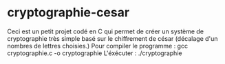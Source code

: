 # cryptographie-cesar

Ceci est un petit projet codé en C qui permet de créer un système de cryptographie très simple basé sur le chiffrement de césar (décalage d'un nombres de lettres choisies.)
Pour compiler le programme : gcc cryptographie.c -o cryptographie
L'éxécuter : ./cryptographie
